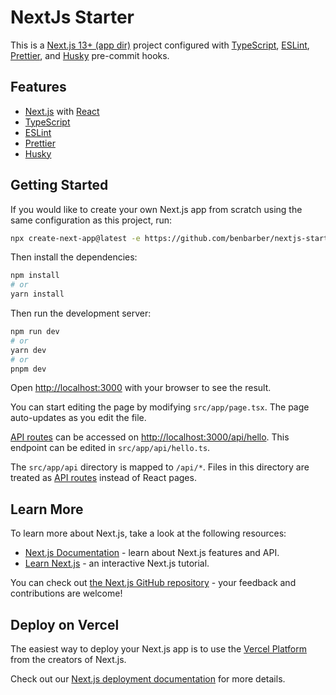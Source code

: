# NextJs Starter

This is a [Next.js 13+ (app dir)](https://nextjs.org) project configured with [TypeScript](https://www.typescriptlang.org), [ESLint](https://eslint.org), [Prettier](https://prettier.io), and [Husky](https://typicode.github.io/husky/#/) pre-commit hooks.

## Features

- [Next.js](https://nextjs.org/docs/getting-started) with [React](https://reactjs.org/docs/getting-started.html)
- [TypeScript](https://www.typescriptlang.org/docs)
- [ESLint](https://eslint.org/docs/latest/user-guide/getting-started)
- [Prettier](https://prettier.io/docs/en/index.html)
- [Husky](https://typicode.github.io/husky)

## Getting Started

If you would like to create your own Next.js app from scratch using the same configuration as this project, run:

```bash
npx create-next-app@latest -e https://github.com/benbarber/nextjs-starter
```

Then install the dependencies:

```bash
npm install
# or
yarn install
```

Then run the development server:

```bash
npm run dev
# or
yarn dev
# or
pnpm dev
```

Open [http://localhost:3000](http://localhost:3000) with your browser to see the result.

You can start editing the page by modifying `src/app/page.tsx`. The page auto-updates as you edit the file.

[API routes](https://nextjs.org/docs/api-routes/introduction) can be accessed on [http://localhost:3000/api/hello](http://localhost:3000/api/hello). This endpoint can be edited in `src/app/api/hello.ts`.

The `src/app/api` directory is mapped to `/api/*`. Files in this directory are treated as [API routes](https://nextjs.org/docs/api-routes/introduction) instead of React pages.

## Learn More

To learn more about Next.js, take a look at the following resources:

- [Next.js Documentation](https://nextjs.org/docs) - learn about Next.js features and API.
- [Learn Next.js](https://nextjs.org/learn) - an interactive Next.js tutorial.

You can check out [the Next.js GitHub repository](https://github.com/vercel/next.js/) - your feedback and contributions are welcome!

## Deploy on Vercel

The easiest way to deploy your Next.js app is to use the [Vercel Platform](https://vercel.com/new?utm_medium=default-template&filter=next.js&utm_source=create-next-app&utm_campaign=create-next-app-readme) from the creators of Next.js.

Check out our [Next.js deployment documentation](https://nextjs.org/docs/deployment) for more details.
